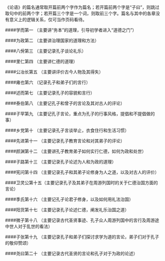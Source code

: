 《论语》的篇名通常取开篇前两个字作为篇名；若开篇前两个字是“子曰”，则跳过取句中的前两个字；若开篇三个字是一个词，则取前三个字。篇名与其中的各章没有意义上的逻辑关系，仅可当作页码看待。

####学而第一 （主要讲“务本”的道理，引导初学者进入“道德之门”）

####为政第二 （主要讲治理国家的道理和方法）

####八佾第三 （主要记录孔子谈论礼乐）

####里仁第四 （主要讲仁德的道理）

####公冶长第五 （主要讲评价古今人物及其得失）

####雍也第六 （记录孔子和弟子们的言行）

####述而第七 （主要记录孔子的容貌和言行）

####泰伯第八 （主要记孔子和曾子的言论及其对古人的评论）

####子罕第九 （主要记孔子言论，重点为孔子的行事风格，提倡和不提倡做的事）

####乡党第十 （主要记录孔子言谈举止，衣食住行和生活习惯）

####先进第十一 （主要记录孔子教育言论和对其弟子的评论）

####颜渊第十二 （主要讲孔子教育弟子如何实行仁德，如何为政和处世）

####子路第十三 （主要记录孔子论述为人和为政的道理）

####宪问第十四 （主要记录孔子和其弟子论修身为人之道，以及对古人的评价）

####卫灵公第十五（主要记录孔子及其弟子在周游列国时的关于仁德治国方面的言论）

####季氏第十六 （主要记孔子论君子修身，以及如何用礼法治国）

####阳货第十七 （主要记录孔子论述仁德，阐发礼乐治国之道）

####微子第十八 （主要记录古代圣贤事迹、孔子众人周游列国中的言行及周游途中世人对于乱世的看法）

####子张第十九 （主要记录孔子和弟子们探讨求学为道的言论，弟子们对于孔子的敬仰赞颂）

####尧曰第二十 （主要记录古代圣贤的言论和孔子对于为政的论述）
